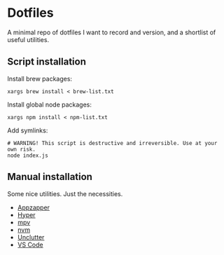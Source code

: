 # Dotfiles

A minimal repo of dotfiles I want to record and version, and a shortlist of useful utilities.

## Script installation

Install brew packages:

```shell
xargs brew install < brew-list.txt
```

Install global node packages:

```shell
xargs npm install < npm-list.txt
```

Add symlinks:

```shell
# WARNING! This script is destructive and irreversible. Use at your own risk.
node index.js
```

## Manual installation

Some nice utilities. Just the necessities.

- [Appzapper](https://www.appzapper.com/)
- [Hyper](https://hyper.is/)
- [mpv](https://mpv.io/installation/)
- [nvm](https://github.com/nvm-sh/nvm)
- [Unclutter](https://unclutterapp.com/)
- [VS Code](https://code.visualstudio.com/)
